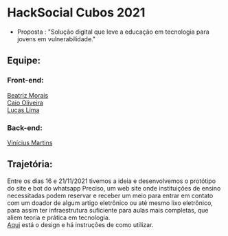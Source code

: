 # HackSocial Cubos 2021

- Proposta : "Solução digital que leve a educação em tecnologia para jovens em vulnerabilidade."
## Equipe:
### Front-end:
[Beatriz Morais](https://github.com/beaxmorais)<br>
[Caio Oliveira](https://github.com/CaioOliveira777)<br>
[Lucas Lima](https://github.com/LucasDSL)<br>
### Back-end:
[Vinícius Martins](https://github.com/viniciusMB)<br>

## Trajetória:
Entre os dias 16 e 21/11/2021 tivemos a ideia e desenvolvemos o protótipo do site e bot do whatsapp Preciso, um web site onde instituições de ensino necessitadas podem reservar e receber um meio para entrar em contato com um doador de algum artigo eletrônico ou até mesmo lixo eletrônico, para assim ter infraestrutura suficiente para aulas mais completas, que aliem teoria e prática em tecnologia.<br>
[Aqui](https://www.figma.com/file/U4a0WVbqnC2L0IqrFfvvUM/PRECISO-HackSocial?node-id=0%3A1) está o design e há instruções de como utilizar.
